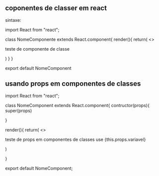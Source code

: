 ## coponentes de classer em react

sintaxe:

import React from "react";

class NomeComponente extends React.component{
render(){
return(
<>
<p>
teste de componente de classe
</p>
</>
)
}
}

export default NomeComponent


## usando props em componentes de classes

import React from "react";

class NomeComponent extends React.component{
contructor(props){
 super(props)
  
}

render(){
  return(
  <>
  <p>
  teste de props em componentes de classes
  use {this.props.variavel}
  </p>
  </>
  )

}


export default NomeComponent;
